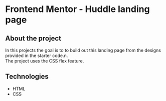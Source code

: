 #  Frontend Mentor - Huddle landing page

## About the project 
<p>In this projects the goal is to to build out this landing page from the designs provided in the starter code.n.<br>
The project uses the CSS flex feature. <p>

## Technologies
- HTML
- CSS
